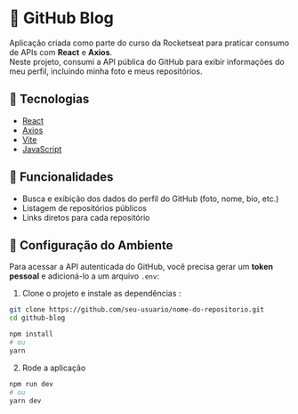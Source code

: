 # 🔎 GitHub Blog

Aplicação criada como parte do curso da Rocketseat para praticar consumo de APIs com **React** e **Axios**.  
Neste projeto, consumi a API pública do GitHub para exibir informações do meu perfil, incluindo minha foto e meus repositórios.

## 🚀 Tecnologias

- [React](https://reactjs.org/)
- [Axios](https://axios-http.com/)
- [Vite](https://vitejs.dev/)
- [JavaScript](https://developer.mozilla.org/pt-BR/docs/Web/JavaScript)

## 🔧 Funcionalidades

- Busca e exibição dos dados do perfil do GitHub (foto, nome, bio, etc.)
- Listagem de repositórios públicos
- Links diretos para cada repositório

## 📂 Configuração do Ambiente

Para acessar a API autenticada do GitHub, você precisa gerar um **token pessoal** e adicioná-lo a um arquivo `.env`:

1. Clone o projeto e instale as dependências :
```bash
git clone https://github.com/seu-usuario/nome-do-repositorio.git
cd github-blog

npm install
# ou
yarn
```

2. Rode a aplicação
``` bash
npm run dev
# ou
yarn dev
```
